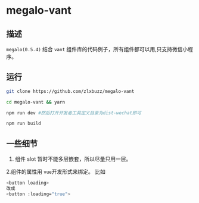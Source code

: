 # megalo-vant

## 描述

`megalo(0.5.4)` 结合 `vant` 组件库的代码例子，所有组件都可以用,只支持微信小程序。

## 运行

```bash
git clone https://github.com/zlxbuzz/megalo-vant

cd megalo-vant && yarn

npm run dev #然后打开开发者工具定义目录为dist-wechat即可

npm run build

```

## 一些细节

1. 组件 slot 暂时不能多层嵌套，所以尽量只用一层。

2.组件的属性用 `vue`开发形式来绑定。
比如

```bash
<button loading>
改成
<button :loading="true">
```
